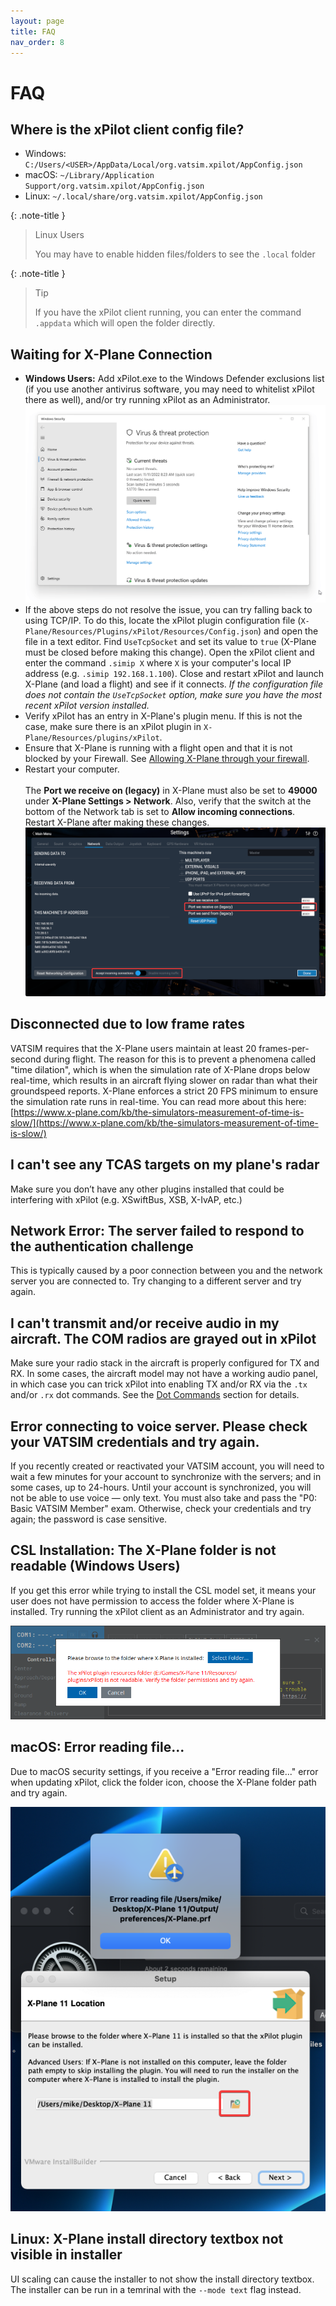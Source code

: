 ```yaml
---
layout: page
title: FAQ
nav_order: 8
---
```


# FAQ

## Where is the xPilot client config file?
* Windows: `C:/Users/<USER>/AppData/Local/org.vatsim.xpilot/AppConfig.json`
* macOS: `~/Library/Application Support/org.vatsim.xpilot/AppConfig.json`
* Linux: `~/.local/share/org.vatsim.xpilot/AppConfig.json`

{: .note-title }
> Linux Users
>
> You may have to enable hidden files/folders to see the `.local` folder

{: .note-title }
> Tip
>
>  If you have the xPilot client running, you can enter the command `.appdata` which will open the folder directly.

## Waiting for X-Plane Connection
* <strong>Windows Users:</strong> Add xPilot.exe to the Windows Defender exclusions list (if you use another antivirus software, you may need to whitelist xPilot there as well), and/or try running xPilot as an Administrator.
![Windows Defender Exclusion](/assets/images/WindowsDefenderExclusion.gif)<br/>
* If the above steps do not resolve the issue, you can try falling back to using TCP/IP. To do this, locate the xPilot plugin configuration file (`X-Plane/Resources/Plugins/xPilot/Resources/Config.json`) and open the file in a text editor. Find `UseTcpSocket` and set its value to `true` (X-Plane must be closed before making this change). Open the xPilot client and enter the command `.simip X` where `X` is your computer's local IP address (e.g. `.simip 192.168.1.100`). Close and restart xPilot and launch X-Plane (and load a flight) and see if it connects. _If the configuration file does not contain the `UseTcpSocket` option, make sure you have the most recent xPilot version installed._
* Verify xPilot has an entry in X-Plane's plugin menu. If this is not the case, make sure there is an xPilot plugin in `X-Plane/Resources/plugins/xPilot`.
* Ensure that X-Plane is running with a flight open and that it is not blocked by your Firewall. See [Allowing X-Plane through your firewall](https://www.x-plane.com/kb/allowing-x-plane-through-your-firewall/).
* Restart your computer.<br/><br/>
The **Port we receive on (legacy)** in X-Plane must also be set to **49000** under **X-Plane Settings > Network**. Also, verify that the switch at the bottom of the Network tab is set to **Allow incoming connections**. Restart X-Plane after making these changes.![X-Plane Network Settings](/assets/images/XplaneNetworkSettings.png)

## Disconnected due to low frame rates
VATSIM requires that the X-Plane users maintain at least 20 frames-per-second during flight. The reason for this is to prevent a phenomena called "time dilation", which is when the simulation rate of X-Plane drops below real-time, which results in an aircraft flying slower on radar than what their groundspeed reports. X-Plane enforces a strict 20 FPS minimum to ensure the simulation rate runs in real-time. You can read more about this here: [https://www.x-plane.com/kb/the-simulators-measurement-of-time-is-slow/](https://www.x-plane.com/kb/the-simulators-measurement-of-time-is-slow/)

## I can't see any TCAS targets on my plane's radar
Make sure you don’t have any other plugins installed that could be interfering with xPilot (e.g. XSwiftBus, XSB, X-IvAP, etc.)

## Network Error: The server failed to respond to the authentication challenge
This is typically caused by a poor connection between you and the network server you are connected to. Try changing to a different server and try again.

## I can't transmit and/or receive audio in my aircraft. The COM radios are grayed out in xPilot
Make sure your radio stack in the aircraft is properly configured for TX and RX. In some cases, the aircraft model may not have a working audio panel, in which case you can trick xPilot into enabling TX and/or RX via the `.tx` and/or `.rx` dot commands. See the [Dot Commands](/docs/client/dot-commands.html) section for details.

## Error connecting to voice server. Please check your VATSIM credentials and try again.
If you recently created or reactivated your VATSIM account, you will need to wait a few minutes for your account to synchronize with the servers; and in some cases, up to 24-hours. Until your account is synchronized, you will not be able to use voice &mdash; only text. You must also take and pass the "P0: Basic VATSIM Member" exam. Otherwise, check your credentials and try again; the password is case sensitive.

## CSL Installation: The X-Plane folder is not readable (Windows Users)
If you get this error while trying to install the CSL model set, it means your user does not have permission to access the folder where X-Plane is installed. Try running the xPilot client as an Administrator and try again.

![X-Plane folder is not readable](/assets/images/XplaneFolderNotReadable.png)

## macOS: Error reading file...
Due to macOS security settings, if you receive a "Error reading file..." error when updating xPilot, click the folder icon, choose the X-Plane folder path and try again.

![Error Reading File](/assets/images/MacOSErrorReadingFile.png)

## Linux: X-Plane install directory textbox not visible in installer
UI scaling can cause the installer to not show the install directory textbox. The installer can be run in a temrinal with the `--mode text` flag instead.
